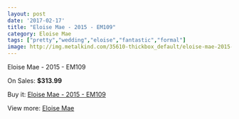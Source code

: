 ```yaml
---
layout: post
date: '2017-02-17'
title: "Eloise Mae - 2015 - EM109"
category: Eloise Mae
tags: ["pretty","wedding","eloise","fantastic","formal"]
image: http://img.metalkind.com/35610-thickbox_default/eloise-mae-2015-em109.jpg
---
```

Eloise Mae - 2015 - EM109

On Sales: **$313.99**
<a href="https://www.metalkind.com/en/eloise-mae/11434-eloise-mae-2015-em109.html"><amp-img layout="responsive" width="600" height="600" src="//img.metalkind.com/35610-thickbox_default/eloise-mae-2015-em109.jpg" alt="Eloise Mae - 2015 - EM109 0" /></a>
<a href="https://www.metalkind.com/en/eloise-mae/11434-eloise-mae-2015-em109.html"><amp-img layout="responsive" width="600" height="600" src="//img.metalkind.com/35612-thickbox_default/eloise-mae-2015-em109.jpg" alt="Eloise Mae - 2015 - EM109 1" /></a>
<a href="https://www.metalkind.com/en/eloise-mae/11434-eloise-mae-2015-em109.html"><amp-img layout="responsive" width="600" height="600" src="//img.metalkind.com/35614-thickbox_default/eloise-mae-2015-em109.jpg" alt="Eloise Mae - 2015 - EM109 2" /></a>

Buy it: [Eloise Mae - 2015 - EM109](https://www.metalkind.com/en/eloise-mae/11434-eloise-mae-2015-em109.html "Eloise Mae - 2015 - EM109")

View more: [Eloise Mae](https://www.metalkind.com/en/135-eloise-mae "Eloise Mae")